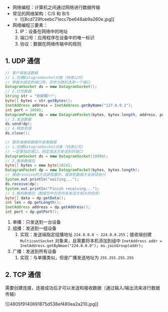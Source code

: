 * 网络编程：计算机之间通过网络进行数据传输
* 常见的网络架构：C/S 和 B/S
	* ![[8cd729fceebc71ecc7be648ab9a260e.jpg]]
* 网络编程三要素：
	1. IP：设备在网络中的地址
	2. 端口号：应用程序在设备中的唯一标识
	3. 协议：数据在网络传输中的规则

## 1. UDP 通信

```java
// 客户端发送数据
// 1.创建DatagramSocket对象（快递公司）  
// 参数为绑定的端口号，空参为随机选用一个端口  
DatagramSocket ds = new DatagramSocket();  
// 2.打包数据  
String str = "你好啊!!";  
byte[] bytes = str.getBytes();  
InetAddress address = InetAddress.getByName("127.0.0.1");  
int port = 10086;  
DatagramPacket dp = new DatagramPacket(bytes, bytes.length, address, port);  
// 3.发送数据  
ds.send(dp);  
// 4.释放资源  
ds.close();

// 服务端接收数据并查看数据
// 1.创建DatagramSocket对象（快递公司）  
// 一定要指定端口，绑定发送方发送到的端口  
DatagramSocket ds = new DatagramSocket(10086);  
// 2.接收数据包  
byte[] bytes = new byte[1024];  
DatagramPacket dp = new DatagramPacket(bytes, bytes.length);  
// 接收receive的方法是阻塞的，接收到数据才会继续执行  
System.out.println("waiting...");  
ds.receive(dp);  
System.out.println("Finish receiving...");  
// 3.解析数据包（数据包中包含所有发送方相关的信息）  
byte[] data = dp.getData();  
int len = dp.getLength();  
InetAddress address = dp.getAddress();  
int port = dp.getPort();
```

1. 单播：只发送到一台设备
2. 组播：发送到一组设备
	1. 实现：发送端指定组播地址 `224.0.0.0 ~ 224.0.0.255`；接收端创建 `MulticastSocket` 对象来，且需要将本机添加到组中 `InetAddress addr = InetAddress.getByNmae("224.0.0.0"); ms.joinGroup(addr);`
3. 广播：发送到所有设备
	1. 实现：与单播类似，但是广播发送地址为 `255.255.255.255`

## 2. TCP 通信

需要创建连接，连接成功后才可以发送和接收数据（通过输入/输出流来进行数据传输）

![[4805f9140691875d538ef480ea2a210.jpg]]